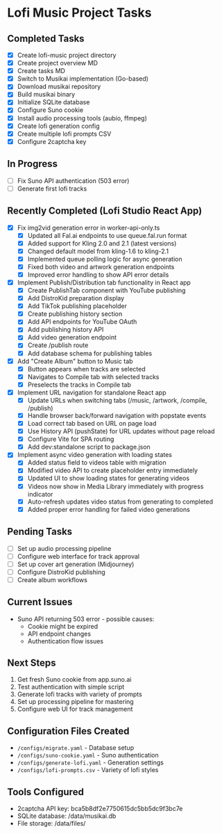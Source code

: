 # Lofi Music Project Tasks

## Completed Tasks
- [x] Create lofi-music project directory
- [x] Create project overview MD
- [x] Create tasks MD
- [x] Switch to Musikai implementation (Go-based)
- [x] Download musikai repository
- [x] Build musikai binary
- [x] Initialize SQLite database
- [x] Configure Suno cookie
- [x] Install audio processing tools (aubio, ffmpeg)
- [x] Create lofi generation config
- [x] Create multiple lofi prompts CSV
- [x] Configure 2captcha key

## In Progress
- [ ] Fix Suno API authentication (503 error)
- [ ] Generate first lofi tracks

## Recently Completed (Lofi Studio React App)
- [x] Fix img2vid generation error in worker-api-only.ts
  - [x] Updated all Fal.ai endpoints to use queue.fal.run format
  - [x] Added support for Kling 2.0 and 2.1 (latest versions)
  - [x] Changed default model from kling-1.6 to kling-2.1
  - [x] Implemented queue polling logic for async generation
  - [x] Fixed both video and artwork generation endpoints
  - [x] Improved error handling to show API error details
- [x] Implement Publish/Distribution tab functionality in React app
  - [x] Create PublishTab component with YouTube publishing
  - [x] Add DistroKid preparation display
  - [x] Add TikTok publishing placeholder
  - [x] Create publishing history section
  - [x] Add API endpoints for YouTube OAuth
  - [x] Add publishing history API
  - [x] Add video generation endpoint
  - [x] Create /publish route
  - [x] Add database schema for publishing tables
- [x] Add "Create Album" button to Music tab
  - [x] Button appears when tracks are selected
  - [x] Navigates to Compile tab with selected tracks
  - [x] Preselects the tracks in Compile tab
- [x] Implement URL navigation for standalone React app
  - [x] Update URLs when switching tabs (/music, /artwork, /compile, /publish)
  - [x] Handle browser back/forward navigation with popstate events
  - [x] Load correct tab based on URL on page load
  - [x] Use History API (pushState) for URL updates without page reload
  - [x] Configure Vite for SPA routing
  - [x] Add dev:standalone script to package.json
- [x] Implement async video generation with loading states
  - [x] Added status field to videos table with migration
  - [x] Modified video API to create placeholder entry immediately
  - [x] Updated UI to show loading states for generating videos
  - [x] Videos now show in Media Library immediately with progress indicator
  - [x] Auto-refresh updates video status from generating to completed
  - [x] Added proper error handling for failed video generations

## Pending Tasks
- [ ] Set up audio processing pipeline
- [ ] Configure web interface for track approval
- [ ] Set up cover art generation (Midjourney)
- [ ] Configure DistroKid publishing
- [ ] Create album workflows

## Current Issues
- Suno API returning 503 error - possible causes:
  - Cookie might be expired
  - API endpoint changes
  - Authentication flow issues

## Next Steps
1. Get fresh Suno cookie from app.suno.ai
2. Test authentication with simple script
3. Generate lofi tracks with variety of prompts
4. Set up processing pipeline for mastering
5. Configure web UI for track management

## Configuration Files Created
- `/configs/migrate.yaml` - Database setup
- `/configs/suno-cookie.yaml` - Suno authentication
- `/configs/generate-lofi.yaml` - Generation settings
- `/configs/lofi-prompts.csv` - Variety of lofi styles

## Tools Configured
- 2captcha API key: bca5b8df2e7750615dc5bb5dc9f3bc7e
- SQLite database: /data/musikai.db
- File storage: /data/files/